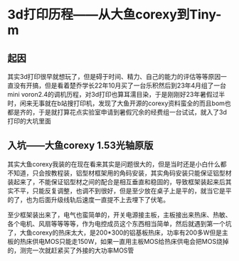 # 3d打印历程——从大鱼corexy到Tiny-m

## 起因

其实3d打印很早就想玩了，但是碍于时间、精力、自己的能力的评估等等原因一直没有开搞，但是看着楚乔学长22年10月买了一台乐积然后到23年4月组了一台mini voron2.4的调机历程，对3d打印也算耳濡目染，于是刚刚好23年暑假过半时，闲来无事就在b站搜打印机，发现了大鱼开源的corexy资料蛮全的而且bom也都是齐的，于是就打算花点实验室申请到暑假冗余的经费组一台试试，就入了3d打印的大坑里面

## 入坑——大鱼corexy 1.53光轴原版

其实大鱼corexy我装的在现在看来其实是问题很大的，但是当时还是小白什么都不知道，只会按教程装，铝型材框架用的角码安装，其实角码安装只能保证铝型材装起来了，不能保证铝型材之间的配合是相互垂直和稳固的，导致框架装起来后其实不平，只能反复调整，也调不到很好，但是至少放在桌子上是平的，就当它是平的了，也为后面升级线轨后速度一直提不上去埋下了伏笔。

至少框架装出来了，电气也蛮简单的，开关电源接主板，主板接出来热床、热敏、各个电机、风扇等等等等，作为电控成员这个东西相当简单，然后就遇到第一个坑了，大鱼corexy的热床太大，是200*300的铝基板热床，功率有200多W但是主板的热床供电MOS只能走150W，如果一直用主板MOS给热床供电会把MOS烧掉的，测完一次就赶紧买了外接的大功率MOS管
